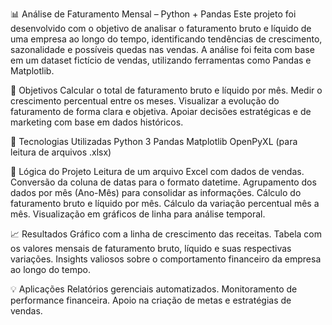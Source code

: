 📊 Análise de Faturamento Mensal – Python + Pandas
Este projeto foi desenvolvido com o objetivo de analisar o faturamento bruto e líquido de uma empresa ao longo do tempo, identificando tendências de crescimento, sazonalidade e possíveis quedas nas vendas. A análise foi feita com base em um dataset fictício de vendas, utilizando ferramentas como Pandas e Matplotlib.

🚀 Objetivos
Calcular o total de faturamento bruto e líquido por mês.
Medir o crescimento percentual entre os meses.
Visualizar a evolução do faturamento de forma clara e objetiva.
Apoiar decisões estratégicas e de marketing com base em dados históricos.

🔧 Tecnologias Utilizadas
Python 3
Pandas
Matplotlib
OpenPyXL (para leitura de arquivos .xlsx)

🧠 Lógica do Projeto
Leitura de um arquivo Excel com dados de vendas.
Conversão da coluna de datas para o formato datetime.
Agrupamento dos dados por mês (Ano-Mês) para consolidar as informações.
Cálculo do faturamento bruto e líquido por mês.
Cálculo da variação percentual mês a mês.
Visualização em gráficos de linha para análise temporal.

📈 Resultados
Gráfico com a linha de crescimento das receitas.
Tabela com os valores mensais de faturamento bruto, líquido e suas respectivas variações.
Insights valiosos sobre o comportamento financeiro da empresa ao longo do tempo.

💡 Aplicações
Relatórios gerenciais automatizados.
Monitoramento de performance financeira.
Apoio na criação de metas e estratégias de vendas.
